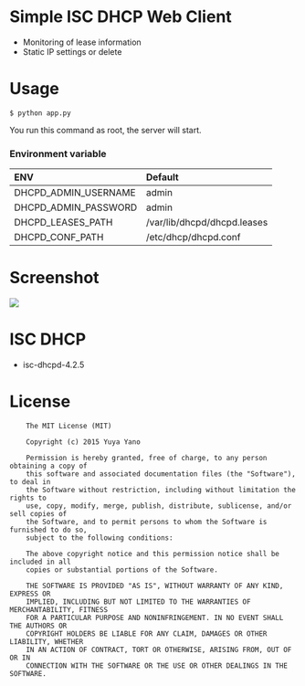 # Simple ISC DHCP Web Client

* Monitoring of lease information
* Static IP settings or delete

# Usage

```
$ python app.py
```

You run this command as root, the server will start.

### Environment variable

| ENV                  | Default
| :------------------- | :-------------------------- |
| DHCPD_ADMIN_USERNAME | admin                       |
| DHCPD_ADMIN_PASSWORD | admin                       |
| DHCPD_LEASES_PATH    | /var/lib/dhcpd/dhcpd.leases |
| DHCPD_CONF_PATH      | /etc/dhcp/dhcpd.conf        |

# Screenshot

![](http://i.gyazo.com/6a72b83f40640a2547d7518cf4994ef3.png)

# ISC DHCP

* isc-dhcpd-4.2.5

# License

```
    The MIT License (MIT)

    Copyright (c) 2015 Yuya Yano

    Permission is hereby granted, free of charge, to any person obtaining a copy of
    this software and associated documentation files (the "Software"), to deal in
    the Software without restriction, including without limitation the rights to
    use, copy, modify, merge, publish, distribute, sublicense, and/or sell copies of
    the Software, and to permit persons to whom the Software is furnished to do so,
    subject to the following conditions:

    The above copyright notice and this permission notice shall be included in all
    copies or substantial portions of the Software.

    THE SOFTWARE IS PROVIDED "AS IS", WITHOUT WARRANTY OF ANY KIND, EXPRESS OR
    IMPLIED, INCLUDING BUT NOT LIMITED TO THE WARRANTIES OF MERCHANTABILITY, FITNESS
    FOR A PARTICULAR PURPOSE AND NONINFRINGEMENT. IN NO EVENT SHALL THE AUTHORS OR
    COPYRIGHT HOLDERS BE LIABLE FOR ANY CLAIM, DAMAGES OR OTHER LIABILITY, WHETHER
    IN AN ACTION OF CONTRACT, TORT OR OTHERWISE, ARISING FROM, OUT OF OR IN
    CONNECTION WITH THE SOFTWARE OR THE USE OR OTHER DEALINGS IN THE SOFTWARE.
```